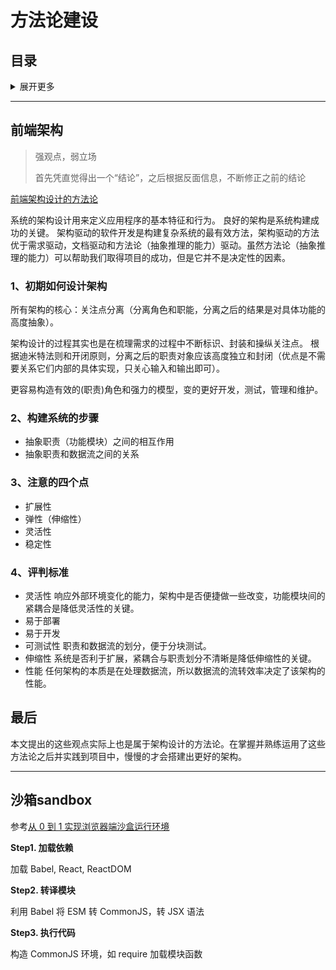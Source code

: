 # 方法论建设

## 目录
<details>
<summary>展开更多</summary>

* [`前端架构`](#前端架构)
* [`沙箱sandbox`](#沙箱sandbox)

</details>

---

## 前端架构
> 强观点，弱立场
>
> 首先凭直觉得出一个“结论”，之后根据反面信息，不断修正之前的结论

[前端架构设计的方法论](https://segmentfault.com/a/1190000016873522?utm_source=tag-newest)

系统的架构设计用来定义应用程序的基本特征和行为。
良好的架构是系统构建成功的关键。
架构驱动的软件开发是构建复杂系统的最有效方法，架构驱动的方法优于需求驱动，文档驱动和方法论（抽象推理的能力）驱动。虽然方法论（抽象推理的能力）可以帮助我们取得项目的成功，但是它并不是决定性的因素。

### 1、初期如何设计架构
所有架构的核心：关注点分离（分离角色和职能，分离之后的结果是对具体功能的高度抽象）。

架构设计的过程其实也是在梳理需求的过程中不断标识、封装和操纵关注点。
根据迪米特法则和开闭原则，分离之后的职责对象应该高度独立和封闭（优点是不需要关系它们内部的具体实现，只关心输入和输出即可）。

更容易构造有效的(职责)角色和强力的模型，变的更好开发，测试，管理和维护。

### 2、构建系统的步骤
- 抽象职责（功能模块）之间的相互作用
- 抽象职责和数据流之间的关系

### 3、注意的四个点
- 扩展性
- 弹性（伸缩性）
- 灵活性
- 稳定性

### 4、评判标准
- 灵活性
响应外部环境变化的能力，架构中是否便捷做一些改变，功能模块间的紧耦合是降低灵活性的关键。
- 易于部署
- 易于开发
- 可测试性
职责和数据流的划分，便于分块测试。
- 伸缩性
系统是否利于扩展，紧耦合与职责划分不清晰是降低伸缩性的关键。
- 性能
任何架构的本质是在处理数据流，所以数据流的流转效率决定了该架构的性能。

## 最后
本文提出的这些观点实际上也是属于架构设计的方法论。在掌握并熟练运用了这些方法论之后并实践到项目中，慢慢的才会搭建出更好的架构。

---

## 沙箱sandbox

参考[从 0 到 1 实现浏览器端沙盒运行环境](https://mp.weixin.qq.com/s/7CD_F0hEZtYRK0fvBWb_gQ)

**Step1. 加载依赖**

加载 Babel, React, ReactDOM

**Step2. 转译模块**

利用 Babel 将 ESM 转 CommonJS，转 JSX 语法

**Step3. 执行代码**

构造 CommonJS 环境，如 require 加载模块函数